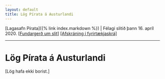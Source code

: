 ```yaml
---
layout: default
title: Lög Pírata á Austurlandi
---
```


[Lagasafn Pírata]({% link index.markdown %}) \| Félagi slitið þann 16. apríl 2020. [[Fundargerð um slit](https://github.com/piratar/Skjalasafn/blob/master/Fundargerdir/Adildarfelog/Piratar%20%C3%AD%20Nordausturkjordaemi/Felagsfundir/2020-04-16.md)] [[Afskráning í fyrirtækjaskrá]](https://skatturinn.is/fyrirtaekjaskra/leit/kennitala/5304160540)

***

# Lög Pírata á Austurlandi

[Lög hafa ekki borist.]